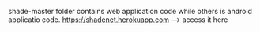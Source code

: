 shade-master folder contains web application code while others is android applicatio code.
https://shadenet.herokuapp.com  --> access it here
